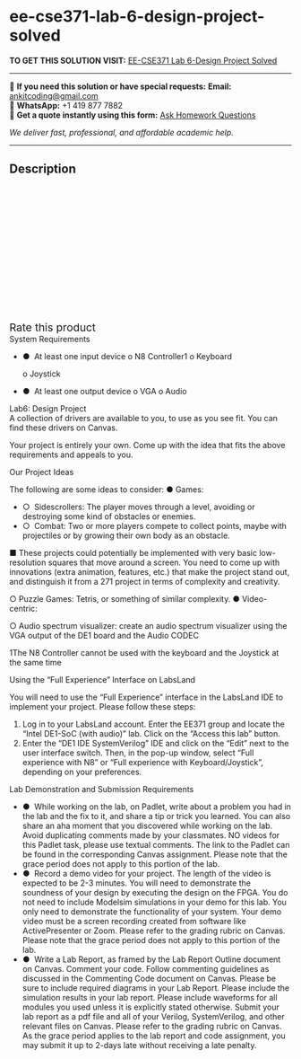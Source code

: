 # ee-cse371-lab-6-design-project-solved
**TO GET THIS SOLUTION VISIT:** [EE-CSE371 Lab 6-Design Project Solved](https://www.ankitcodinghub.com/product/ee-cse371-lab-6-design-project-solved/)


---

📩 **If you need this solution or have special requests:** **Email:** ankitcoding@gmail.com  
📱 **WhatsApp:** +1 419 877 7882  
📄 **Get a quote instantly using this form:** [Ask Homework Questions](https://www.ankitcodinghub.com/services/ask-homework-questions/)

*We deliver fast, professional, and affordable academic help.*

---

<h2>Description</h2>



<div class="kk-star-ratings kksr-auto kksr-align-center kksr-valign-top" data-payload="{&quot;align&quot;:&quot;center&quot;,&quot;id&quot;:&quot;99242&quot;,&quot;slug&quot;:&quot;default&quot;,&quot;valign&quot;:&quot;top&quot;,&quot;ignore&quot;:&quot;&quot;,&quot;reference&quot;:&quot;auto&quot;,&quot;class&quot;:&quot;&quot;,&quot;count&quot;:&quot;0&quot;,&quot;legendonly&quot;:&quot;&quot;,&quot;readonly&quot;:&quot;&quot;,&quot;score&quot;:&quot;0&quot;,&quot;starsonly&quot;:&quot;&quot;,&quot;best&quot;:&quot;5&quot;,&quot;gap&quot;:&quot;4&quot;,&quot;greet&quot;:&quot;Rate this product&quot;,&quot;legend&quot;:&quot;0\/5 - (0 votes)&quot;,&quot;size&quot;:&quot;24&quot;,&quot;title&quot;:&quot;EE-CSE371 Lab 6-Design Project Solved&quot;,&quot;width&quot;:&quot;0&quot;,&quot;_legend&quot;:&quot;{score}\/{best} - ({count} {votes})&quot;,&quot;font_factor&quot;:&quot;1.25&quot;}">

<div class="kksr-stars">

<div class="kksr-stars-inactive">
            <div class="kksr-star" data-star="1" style="padding-right: 4px">


<div class="kksr-icon" style="width: 24px; height: 24px;"></div>
        </div>
            <div class="kksr-star" data-star="2" style="padding-right: 4px">


<div class="kksr-icon" style="width: 24px; height: 24px;"></div>
        </div>
            <div class="kksr-star" data-star="3" style="padding-right: 4px">


<div class="kksr-icon" style="width: 24px; height: 24px;"></div>
        </div>
            <div class="kksr-star" data-star="4" style="padding-right: 4px">


<div class="kksr-icon" style="width: 24px; height: 24px;"></div>
        </div>
            <div class="kksr-star" data-star="5" style="padding-right: 4px">


<div class="kksr-icon" style="width: 24px; height: 24px;"></div>
        </div>
    </div>

<div class="kksr-stars-active" style="width: 0px;">
            <div class="kksr-star" style="padding-right: 4px">


<div class="kksr-icon" style="width: 24px; height: 24px;"></div>
        </div>
            <div class="kksr-star" style="padding-right: 4px">


<div class="kksr-icon" style="width: 24px; height: 24px;"></div>
        </div>
            <div class="kksr-star" style="padding-right: 4px">


<div class="kksr-icon" style="width: 24px; height: 24px;"></div>
        </div>
            <div class="kksr-star" style="padding-right: 4px">


<div class="kksr-icon" style="width: 24px; height: 24px;"></div>
        </div>
            <div class="kksr-star" style="padding-right: 4px">


<div class="kksr-icon" style="width: 24px; height: 24px;"></div>
        </div>
    </div>
</div>


<div class="kksr-legend" style="font-size: 19.2px;">
            <span class="kksr-muted">Rate this product</span>
    </div>
    </div>
<div class="page" title="Page 1">
<div class="section">
<div class="layoutArea">
<div class="column">
System Requirements

<ul>
<li>● &nbsp;At least one input device o N8 Controller1
o Keyboard

o Joystick
</li>
<li>● &nbsp;At least one output device
o VGA o Audio
</li>
</ul>
</div>
</div>
<div class="layoutArea">
<div class="column">
Lab6: Design Project

</div>
</div>
<div class="layoutArea">
<div class="column">
A collection of drivers are available to you, to use as you see fit. You can find these drivers on Canvas.

Your project is entirely your own. Come up with the idea that fits the above requirements and appeals to you.

Our Project Ideas

The following are some ideas to consider: ● Games:

<ul>
<li>○ &nbsp;Sidescrollers: The player moves through a level, avoiding or destroying some kind of obstacles or enemies.</li>
<li>○ &nbsp;Combat: Two or more players compete to collect points, maybe with projectiles or by growing their own body as an obstacle.</li>
</ul>
■ These projects could potentially be implemented with very basic low-resolution squares that move around a screen. You need to come up with innovations (extra animation, features, etc.) that make the project stand out, and distinguish it from a 271 project in terms of complexity and creativity.

○ Puzzle Games: Tetris, or something of similar complexity. ● Video-centric:

○ Audio spectrum visualizer: create an audio spectrum visualizer using the VGA output of the DE1 board and the Audio CODEC

1The N8 Controller cannot be used with the keyboard and the Joystick at the same time

</div>
</div>
</div>
</div>
<div class="page" title="Page 2">
<div class="section">
<div class="layoutArea">
<div class="column">
Using the “Full Experience” Interface on LabsLand

You will need to use the “Full Experience” interface in the LabsLand IDE to implement your project. Please follow these steps:

<ol>
<li>Log in to your LabsLand account. Enter the EE371 group and locate the “Intel DE1-SoC (with audio)” lab. Click on the “Access this lab” button.</li>
<li>Enter the “DE1 IDE SystemVerilog” IDE and click on the “Edit” next to the user interface switch. Then, in the pop-up window, select “Full experience with N8” or “Full experience with Keyboard/Joystick”, depending on your preferences.</li>
</ol>
</div>
</div>
</div>
</div>
<div class="page" title="Page 3">
<div class="section">
<div class="layoutArea">
<div class="column">
Lab Demonstration and Submission Requirements

<ul>
<li>● &nbsp;While working on the lab, on Padlet, write about a problem you had in the lab and the fix to it, and share a tip or trick you learned. You can also share an aha moment that you discovered while working on the lab. Avoid duplicating comments made by your classmates. NO videos for this Padlet task, please use textual comments. The link to the Padlet can be found in the corresponding Canvas assignment. Please note that the grace period does not apply to this portion of the lab.</li>
<li>● &nbsp;Record a demo video for your project. The length of the video is expected to be 2-3 minutes. You will need to demonstrate the soundness of your design by executing the design on the FPGA. You do not need to include Modelsim simulations in your demo for this lab. You only need to demonstrate the functionality of your system. Your demo video must be a screen recording created from software like ActivePresenter or Zoom. Please refer to the grading rubric on Canvas. Please note that the grace period does not apply to this portion of the lab.</li>
<li>● &nbsp;Write a Lab Report, as framed by the Lab Report Outline document on Canvas. Comment your code. Follow commenting guidelines as discussed in the Commenting Code document on Canvas. Please be sure to include required diagrams in your Lab Report. Please include the simulation results in your lab report. Please include waveforms for all modules you used unless it is explicitly stated otherwise. Submit your lab report as a pdf file and all of your Verilog, SystemVerilog, and other relevant files on Canvas. Please refer to the grading rubric on Canvas. As the grace period applies to the lab report and code assignment, you may submit it up to 2-days late without receiving a late penalty.</li>
</ul>
</div>
</div>
</div>
</div>
